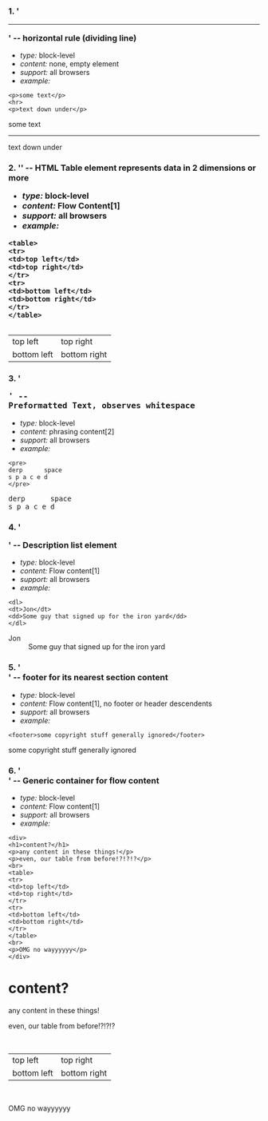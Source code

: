 ### 1. '<hr>' -- horizontal rule (dividing line)

* *type:* block-level
* *content:* none, empty element
* *support:* all browsers
* *example:*
```
<p>some text</p>
<hr>
<p>text down under</p>
```
<p>some text</p>
<hr>
<p>text down under</p>

### 2. '<table>' -- HTML Table element represents data in 2 dimensions or more

* *type:* block-level
* *content:* Flow Content[1]
* *support:* all browsers
* *example:*
```
<table>
<tr>
<td>top left</td>
<td>top right</td>
</tr>
<tr>
<td>bottom left</td>
<td>bottom right</td>
</tr>
</table>
```
<table>
<tr>
<td>top left</td>
<td>top right</td>
</tr>
<tr>
<td>bottom left</td>
<td>bottom right</td>
</tr>
</table>

### 3. '<pre>' -- Preformatted Text, observes whitespace

* *type:* block-level
* *content:* phrasing content[2]
* *support:* all browsers
* *example:*
```
<pre>
derp      space
s p a c e d
</pre>
```
<pre>
derp      space
s p a c e d
</pre>

### 4. '<dl>' -- Description list element

* *type:* block-level
* *content:* Flow content[1]
* *support:* all browsers
* *example:*
```
<dl>
<dt>Jon</dt>
<dd>Some guy that signed up for the iron yard</dd>
</dl>
```
<dl>
<dt>Jon</dt>
<dd>Some guy that signed up for the iron yard</dd>
</dl>

### 5. '<footer>' -- footer for its nearest section content

* *type:* block-level
* *content:* Flow content[1], no footer or header descendents
* *support:* all browsers
* *example:*
```
<footer>some copyright stuff generally ignored</footer>
```
<footer>some copyright stuff generally ignored</footer>

### 6. '<div>' -- Generic container for flow content

* *type:* block-level
* *content:* Flow content[1]
* *support:* all browsers
* *example:*
```
<div>
<h1>content?</h1>
<p>any content in these things!</p>
<p>even, our table from before!?!?!?</p>
<br>
<table>
<tr>
<td>top left</td>
<td>top right</td>
</tr>
<tr>
<td>bottom left</td>
<td>bottom right</td>
</tr>
</table>
<br>
<p>OMG no wayyyyyy</p>
</div>
```
<div>
<h1>content?</h1>
<p>any content in these things!</p>
<p>even, our table from before!?!?!?</p>
<br>
<table>
<tr>
<td>top left</td>
<td>top right</td>
</tr>
<tr>
<td>bottom left</td>
<td>bottom right</td>
</tr>
</table>
<br>
<p>OMG no wayyyyyy</p>
</div>
